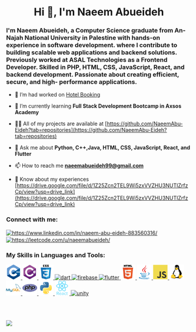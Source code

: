 <h1 align="center">Hi 👋, I'm Naeem Abueideh</h1>
<h3>I'm Naeem Abueideh, a Computer Science graduate from An-Najah National University in Palestine with hands-on experience in software development. where I contribute to building scalable web applications and backend solutions. Previously worked at ASAL Technologies as a Frontend Developer. Skilled in PHP, HTML, CSS, JavaScript, React, and backend development. Passionate about creating efficient, secure, and high- performance applications.</h3>

- 🔭 I’m had worked on [Hotel Booking](https://github.com/NaeemAbu-Eideh/hotel-booking)

- 🌱 I’m currently learning **Full Stack Development Bootcamp in Axsos Academy**

- 👨‍💻 All of my projects are available at [https://github.com/NaeemAbu-Eideh?tab=repositories](https://github.com/NaeemAbu-Eideh?tab=repositories)

- 💬 Ask me about **Python, C++,Java, HTML, CSS, JavaScript, React, and Flutter**

- 📫 How to reach me **naeemabueideh99@gmail.com**

- 📄 Know about my experiences [https://drive.google.com/file/d/1Z25Zcn2TEL9Wi5zxVVZHU3NUTIZrfzCp/view?usp=drive_link](https://drive.google.com/file/d/1Z25Zcn2TEL9Wi5zxVVZHU3NUTIZrfzCp/view?usp=drive_link)

<h3 align="left">Connect with me:</h3>
<p align="left">
<a href="https://linkedin.com/in/https://www.linkedin.com/in/naeem-abu-eideh-883560316/" target="blank"><img align="center" src="https://raw.githubusercontent.com/rahuldkjain/github-profile-readme-generator/master/src/images/icons/Social/linked-in-alt.svg" alt="https://www.linkedin.com/in/naeem-abu-eideh-883560316/" height="30" width="40" /></a>
<a href="https://www.leetcode.com/https://leetcode.com/u/naeemabueideh/" target="blank"><img align="center" src="https://raw.githubusercontent.com/rahuldkjain/github-profile-readme-generator/master/src/images/icons/Social/leet-code.svg" alt="https://leetcode.com/u/naeemabueideh/" height="30" width="40" /></a>
</p>

<h3 align="left">My Skills in Languages and Tools:</h3>
<p align="left"> <a href="https://www.w3schools.com/cpp/" target="_blank" rel="noreferrer"> <img src="https://raw.githubusercontent.com/devicons/devicon/master/icons/cplusplus/cplusplus-original.svg" alt="cplusplus" width="40" height="40"/> </a> <a href="https://www.w3schools.com/cs/" target="_blank" rel="noreferrer"> <img src="https://raw.githubusercontent.com/devicons/devicon/master/icons/csharp/csharp-original.svg" alt="csharp" width="40" height="40"/> </a> <a href="https://www.w3schools.com/css/" target="_blank" rel="noreferrer"> <img src="https://raw.githubusercontent.com/devicons/devicon/master/icons/css3/css3-original-wordmark.svg" alt="css3" width="40" height="40"/> </a> <a href="https://dart.dev" target="_blank" rel="noreferrer"> <img src="https://www.vectorlogo.zone/logos/dartlang/dartlang-icon.svg" alt="dart" width="40" height="40"/> </a> <a href="https://firebase.google.com/" target="_blank" rel="noreferrer"> <img src="https://www.vectorlogo.zone/logos/firebase/firebase-icon.svg" alt="firebase" width="40" height="40"/> </a> <a href="https://flutter.dev" target="_blank" rel="noreferrer"> <img src="https://www.vectorlogo.zone/logos/flutterio/flutterio-icon.svg" alt="flutter" width="40" height="40"/> </a> <a href="https://www.w3.org/html/" target="_blank" rel="noreferrer"> <img src="https://raw.githubusercontent.com/devicons/devicon/master/icons/html5/html5-original-wordmark.svg" alt="html5" width="40" height="40"/> </a> <a href="https://www.java.com" target="_blank" rel="noreferrer"> <img src="https://raw.githubusercontent.com/devicons/devicon/master/icons/java/java-original.svg" alt="java" width="40" height="40"/> </a> <a href="https://developer.mozilla.org/en-US/docs/Web/JavaScript" target="_blank" rel="noreferrer"> <img src="https://raw.githubusercontent.com/devicons/devicon/master/icons/javascript/javascript-original.svg" alt="javascript" width="40" height="40"/> </a> <a href="https://www.linux.org/" target="_blank" rel="noreferrer"> <img src="https://raw.githubusercontent.com/devicons/devicon/master/icons/linux/linux-original.svg" alt="linux" width="40" height="40"/> </a> <a href="https://www.mysql.com/" target="_blank" rel="noreferrer"> <img src="https://raw.githubusercontent.com/devicons/devicon/master/icons/mysql/mysql-original-wordmark.svg" alt="mysql" width="40" height="40"/> </a> <a href="https://www.php.net" target="_blank" rel="noreferrer"> <img src="https://raw.githubusercontent.com/devicons/devicon/master/icons/php/php-original.svg" alt="php" width="40" height="40"/> </a> <a href="https://www.python.org" target="_blank" rel="noreferrer"> <img src="https://raw.githubusercontent.com/devicons/devicon/master/icons/python/python-original.svg" alt="python" width="40" height="40"/> </a> <a href="https://reactjs.org/" target="_blank" rel="noreferrer"> <img src="https://raw.githubusercontent.com/devicons/devicon/master/icons/react/react-original-wordmark.svg" alt="react" width="40" height="40"/> </a> <a href="https://unity.com/" target="_blank" rel="noreferrer"> <img src="https://www.vectorlogo.zone/logos/unity3d/unity3d-icon.svg" alt="unity" width="40" height="40"/> </a> </p>

<br><br>

<!--![Top Langs](https://github-readme-stats.vercel.app/api/top-langs/?username=NaeemAbu-Eideh&theme=tokyonight)-->
<img src="https://github-readme-stats.vercel.app/api/top-langs/?username=NaeemAbu-Eideh&theme=tokyonight" align="center">
